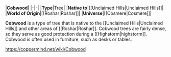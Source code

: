 |**Cobwood**|
|-|-|
|**Type**|Tree|
|**Native to**|[[Unclaimed Hills\|Unclaimed Hills]]|
|**World of Origin**|[[Roshar\|Roshar]]|
|**Universe**|[[Cosmere\|Cosmere]]|

**Cobwood** is a type of tree that is native to the [[Unclaimed Hills\|Unclaimed Hills]] and other areas of [[Roshar\|Roshar]].
Cobwood trees are fairly dense, so they serve as good protection during a [[Highstorm\|highstorm]]. Cobwood is often used in furniture, such as desks or tables.



https://coppermind.net/wiki/Cobwood